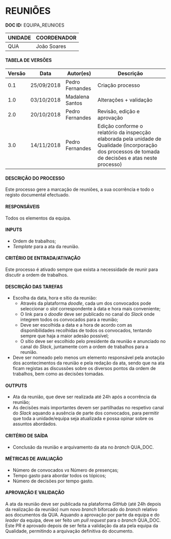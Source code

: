 # REUNIÕES

**DOC ID:** EQUIPA_REUNIOES

| UNIDADE | COORDENADOR |
|---------|-------------|
|   QUA   |João Soares|

#### TABELA DE VERSÕES

| Versão | Data | Autor(es) | Descrição
|---|---|---|---
|0.1 | 25/09/2018 | Pedro Fernandes | Criação processo|
|1.0|03/10/2018|Madalena Santos|Alterações + validação|
|2.0|20/10/2018|Pedro Fernandes|Revisão, edição e aprovação|
|3.0|14/11/2018|Pedro Fernandes|Edição conforme o relatório da inspecção elaborada pela unidade de Qualidade (incorporação dos processos de tomada de decisões e atas neste processo)|

#### DESCRIÇÃO DO PROCESSO

Este processo gere a marcação de reuniões, a sua ocorrência e todo o registo documental efectuado.

#### RESPONSÁVEIS

Todos os elementos da equipa.

#### INPUTS

* Ordem de trabalhos;
* *Template* para a ata da reunião.

#### CRITÉRIO DE ENTRADA/ATIVAÇÃO

Este processo é ativado sempre que exista a necessidade de reunir para discutir a ordem de trabalhos.

#### DESCRIÇÃO DAS TAREFAS
* Escolha da data, hora e sítio da reunião:
	* Através da plataforma *doodle*, cada um dos convocados pode seleccionar o *slot* correspondente à data e hora mais conveniente;
	* O link para o *doodle* deve ser publicado no canal do *Slack* onde integrem todos os convocados para a reunião;
	* Deve ser escolhida a data e a hora de acordo com as disponibilidades recolhidas de todos os convocados, tentando sempre que haja a maior adesão possível;
	* O sítio deve ser escolhido pelo presidente da reunião e anunciado no canal do *Slack*, juntamente com a ordem de trabalhos para a reunião.
* Deve ser nomeado pelo menos um elemento responsável pela anotação dos acontecimentos da reunião e pela redação da ata, sendo que na ata ficam registas as discussões sobre os diversos pontos da ordem de trabalhos, bem como as decisões tomadas.

#### OUTPUTS

* Ata da reunião, que deve ser realizada até 24h após a ocorrência da reunião;
* As decisões mais importantes devem ser partilhadas no respetivo canal do *Slack* aquando a ausência de parte dos convocados, para permitir que toda a unidade/equipa seja atualizada e possa opinar sobre os assuntos abordados.

#### CRITÉRIO DE SAÍDA

* Conclusão da reunião e arquivamento da ata no *branch* QUA_DOC.

#### MÉTRICAS DE AVALIAÇÃO

* Número de convocados *vs* Número de presenças;
* Tempo gasto para abordar todos os tópicos;
* Número de decisões por tempo gasto.

#### APROVAÇÃO E VALIDAÇÃO

A ata da reunião deve ser publicada na plataforma *GitHub* (até 24h depois da realização da reunião) num novo *branch* biforcado do *branch* relativo aos documentos da QUA. Aquando a aprovação por parte da equipa e do *leader* da equipa, deve ser feito um *pull request* para o *branch* QUA_DOC. Este PR é aprovado depois de ser feita a validação da ata pela equipa da Qualidade, permitindo a arquivação definitiva do documento.